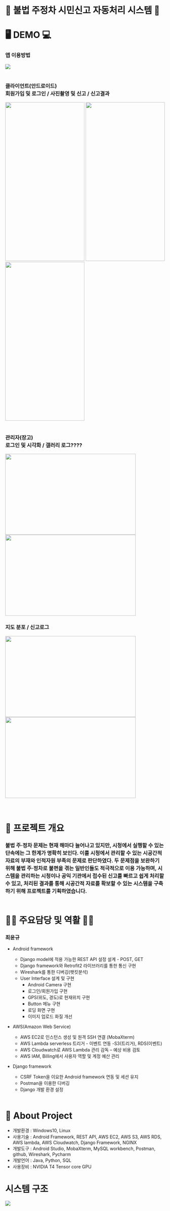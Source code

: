 # 🚫 불법 주정차 시민신고 자동처리 시스템 🚫 
# 🖥 DEMO 💻 
<!-- 처음부터 끝까지 어떻게 작동하는지로 설명하듯 사람들이 쉽게 알아볼수있게 전개하기 -->
### 앱 이용방법
<img src="https://user-images.githubusercontent.com/91523484/158516191-98cc8cc2-bd05-4681-a0db-48c2dacecd67.gif">  <br/> <br/>
### 클라이언트(안드로이드) <br/> 회원가입 및 로그인 / 사진촬영 및 신고 / 신고결과
<img src="https://user-images.githubusercontent.com/91523484/158616134-8d9ad925-912b-4d12-91ae-4f509a4e0447.gif" width="250" height="500" >  <img src="https://user-images.githubusercontent.com/91523484/158503282-6df79dc3-1347-4dc9-965e-023f4ca3a6ea.gif" width="250" height="500"> <img src="https://user-images.githubusercontent.com/91523484/158505456-c8010f51-988a-48eb-b58d-f96c33a26104.gif" width="250" height="500" > <br/> <br/>
### 관리자(장고) <br/> 로그인 및 시각화 / 갤러리 로그???? 
<img src="https://user-images.githubusercontent.com/91523484/158720741-3483ad43-ac2e-4928-b7c9-bbbfd43a2e75.gif" width="412" height="255"> <img src="https://user-images.githubusercontent.com/91523484/158722695-ea016d1e-6846-448c-823b-292d72db0b50.gif" width="412" height="255" >
### 지도 분포 / 신고로그
<img src="https://user-images.githubusercontent.com/91523484/158725636-9da3153b-62ad-4fb1-af31-4e5b5afc8850.gif" width="412" height="255"> <img src="https://user-images.githubusercontent.com/91523484/158724817-d9b4f632-6c41-4eab-9a62-e5ebbbf661f1.gif" width="412" height="255"> <br/> <br/> <br/>

# 📖 프로젝트 개요
### 불법 주·정차 문제는 현재 해마다 늘어나고 있지만, 시청에서 실행할 수 있는 단속에는 그 한계가 명확히 보인다. 이를 시청에서 관리할 수 있는 시공간적 자료의 부재와 인적자원 부족의 문제로 판단하였다. 두 문제점을 보완하기 위해 불법 주·정차로 불편을 겪는 일반인들도 적극적으로 이용 가능하며, 시스템을 관리하는 시청이나 공익 기관에서 접수된 신고를 빠르고 쉽게 처리할 수 있고, 처리된 결과를 통해 시공간적 자료를 확보할 수 있는 시스템을 구축하기 위해 프로젝트를 기획하였습니다. <br/> <br/>
#  👨‍🔧 주요담당 및 역활 👨‍💻
### 최윤규
  * Android framework
    * Django model에 적용 가능한 REST API 설정 설계 - POST, GET
    * Django framework와 Retrofit2 라이브러리를 통한 통신 구현 
    * Wireshark를 통한 디버깅(팻킷분석)
    * User Interface 설계 및 구현
      * Android Camera 구현
      * 로그인/회원가입 구현
      * GPS(위도, 경도)로 현재위치 구현
      * Button 메뉴 구현
      * 로딩 화면 구현
      * 이미지 업로드 화질 개선 
      
  * AWS(Amazon Web Service)
    * AWS EC2로 인스턴스 생성 및 원격 SSH 연결 (MobaXterm)
    * AWS Lambda serverless 트리거 - 이벤트 연동 -S3(트리거), RDS(이벤트)
    * AWS Cloudwatch로 AWS Lambda 관리 감독 – 예상 비용 검토
    * AWS IAM, Billing에서 사용자 역할 및 계정 예산 관리

  * Django framework
      * CSRF Token을 이요한 Android framework 연동 및 세션 유지 
      * Postman을 이용한 디버깅
      * Django 개발 환경 설정 
<br/> <br/>

# 🔨 About Project
* 개발환경 : Windows10, Linux
* 사용기술 : Android Framework, REST API, AWS EC2, AWS S3, AWS RDS, AWS lambda, AWS Cloudwatch, Django Framework, NGINX 
* 개발도구 : Android Studio, MobaXterm, MySQL workbench, Postman, github, Wireshark, Pycharm
* 개발언어 : Java, Python, SQL
* 사용장비 : NVIDIA T4 Tensor core GPU

      
      



# 시스템 구조
<img src="https://user-images.githubusercontent.com/91523484/158737848-c0960568-2c38-49a2-9ca6-806159e9bbd0.png"> 


<!-- 
<hr/> 바 만드는것 
<img src="" width="" height=""> 
align='left' 한칸 옆으로 띄우는거  -->
